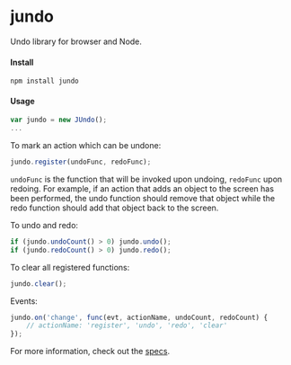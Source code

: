 jundo
====

Undo library for browser and Node.

#### Install
```
npm install jundo
```

#### Usage
```javascript
var jundo = new JUndo();
...
```

To mark an action which can be undone:

```javascript
jundo.register(undoFunc, redoFunc);
```

`undoFunc` is the function that will be invoked upon undoing, `redoFunc` upon redoing.  For example, if an action that adds an object to the screen has been performed, the undo function should remove that object while the redo function should add that object back to the screen.

To undo and redo:
```javascript
if (jundo.undoCount() > 0) jundo.undo();
if (jundo.redoCount() > 0) jundo.redo();
```

To clear all registered functions:
```javascript
jundo.clear();
```

Events:
```javascript
jundo.on('change', func(evt, actionName, undoCount, redoCount) {
	// actionName: 'register', 'undo', 'redo', 'clear'
});
```

For more information, check out the [specs](https://github.com/buunguyen/jundo/blob/master/test/jundo.specs.js).